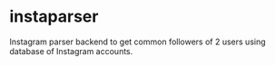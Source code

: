 # instaparser
Instagram parser backend to get common followers of 2 users using database of
Instagram accounts.
